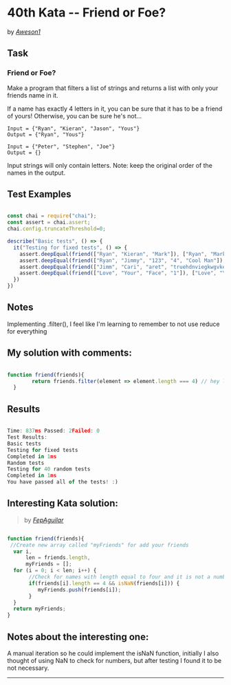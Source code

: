 # 40th Kata -- Friend or Foe?


by *[Aweson1](https://www.codewars.com/users/Aweson1)*


## Task

### Friend or Foe?


Make a program that filters a list of strings and returns a list with only your friends name in it.

If a name has exactly 4 letters in it, you can be sure that it has to be a friend of yours! Otherwise, you can be sure he's not...
```
Input = {"Ryan", "Kieran", "Jason", "Yous"}
Output = {"Ryan", "Yous"}

Input = {"Peter", "Stephen", "Joe"}
Output = {}
```
Input strings will only contain letters. Note: keep the original order of the names in the output.


## Test Examples

```js

const chai = require("chai");
const assert = chai.assert;
chai.config.truncateThreshold=0;

describe("Basic tests", () => {
  it("Testing for fixed tests", () => {
    assert.deepEqual(friend(["Ryan", "Kieran", "Mark"]), ["Ryan", "Mark"])
    assert.deepEqual(friend(["Ryan", "Jimmy", "123", "4", "Cool Man"]), ["Ryan"])
    assert.deepEqual(friend(["Jimm", "Cari", "aret", "truehdnviegkwgvke", "sixtyiscooooool"]), ["Jimm", "Cari", "aret"])
    assert.deepEqual(friend(["Love", "Your", "Face", "1"]), ["Love", "Your", "Face"])
  })
})

```


## Notes

Implementing .filter(), I feel like I'm learning to remember to not use reduce for everything

## My solution with comments:

```js

function friend(friends){
        return friends.filter(element => element.length === 4) // hey look I did not use reduce
  }
```


## Results

```js

Time: 837ms Passed: 2Failed: 0
Test Results:
Basic tests
Testing for fixed tests
Completed in 1ms
Random tests
Testing for 40 random tests
Completed in 1ms
You have passed all of the tests! :)
```

## Interesting Kata solution:
> by *[FepAguilar](https://www.codewars.com/users/FepAguilar)*

```js

function friend(friends){
 //Create new array called "myFriends" for add your friends
  var i,
      len = friends.length,
      myFriends = [];
  for (i = 0; i < len; i++) {
       //Check for names with length equal to four and it is not a number
       if(friends[i].length == 4 && isNaN(friends[i])) {
          myFriends.push(friends[i]);
       }
  }
  return myFriends;
}
```

## Notes about the interesting one:

A manual iteration so he could implement the isNaN function, initially I also thought of using NaN to check for numbers, but after testing I found  it to be not necessary.

---
